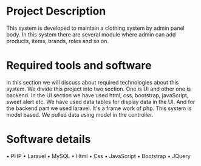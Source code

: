 # Project Description
This system is developed to maintain a clothing system by admin panel body. In this system there are several module where admin can add products, items, brands, roles and so on.

# Required tools and software
In this section we will discuss about required technologies about this system. We divide this project into two section. One is UI and other one is backend. In the UI section we have used html, css, bootstrap, javaScript, sweet alert etc. We have used data tables for display data in the UI. And for the backend part we used laravel. It's a frame work of php. This system is model based. We pulled data using model in the controller.

# Software details
•	PHP
•	Laravel
•	MySQL
•	Html
•	Css
•	JavaScript
•	Bootstrap
•	JQuery
